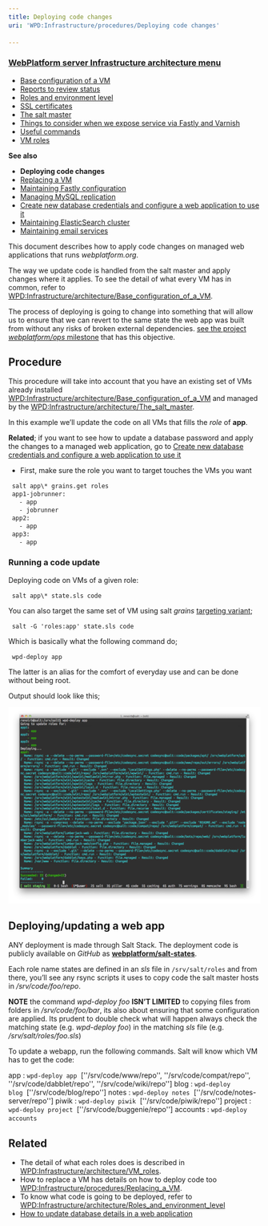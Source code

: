```yaml
---
title: Deploying code changes
uri: 'WPD:Infrastructure/procedures/Deploying code changes'

---
```

### [WebPlatform server Infrastructure architecture menu](/WPD:Infrastructure/architecture)

-   [Base configuration of a VM](/WPD:Infrastructure/architecture/Base_configuration_of_a_VM)
-   [Reports to review status](/WPD:Infrastructure/architecture/Reports_to_review_status)
-   [Roles and environment level](/WPD:Infrastructure/architecture/Roles_and_environment_level)
-   [SSL certificates](/WPD:Infrastructure/architecture/SSL_certificates)
-   [The salt master](/WPD:Infrastructure/architecture/The_salt_master)
-   [Things to consider when we expose service via Fastly and Varnish](/WPD:Infrastructure/architecture/Things_to_consider_when_we_expose_service_via_Fastly_and_Varnish)
-   [Useful commands](/WPD:Infrastructure/architecture/Useful_commands)
-   [VM roles](/WPD:Infrastructure/architecture/VM_roles)

**See also**

-   **Deploying code changes**
-   [Replacing a VM](/WPD:Infrastructure/procedures/Replacing_a_VM)
-   [Maintaining Fastly configuration](/WPD:Infrastructure/procedures/Maintaining_Varnish_or_Fastly_configuration)
-   [Managing MySQL replication](/WPD:Infrastructure/procedures/Managing_MySQL_replication)
-   [Create new database credentials and configure a web application to use it](/WPD:Infrastructure/procedures/Create_new_database_credentials_configure_a_web_application_to_use_it)
-   [Maintaining ElasticSearch cluster](/WPD:Infrastructure/procedures/Maintaining_ElasticSearch_cluster)
-   [Maintaining email services](/WPD:Infrastructure/procedures/Maintaining_email_services)

This document describes how to apply code changes on managed web applications that runs *webplatform.org*.

The way we update code is handled from the salt master and apply changes where it applies. To see the detail of what every VM has in common, refer to [WPD:Infrastructure/architecture/Base\_configuration\_of\_a\_VM](/WPD:Infrastructure/architecture/Base_configuration_of_a_VM).

The process of deploying is going to change into something that will allow us to ensure that we can revert to the same state the web app was built from without any risks of broken external dependencies. [see the project *webplatform/ops* milestone](https://github.com/webplatform/ops/issues?milestone=1) that has this objective.

## Procedure

This procedure will take into account that you have an existing set of VMs already installed [WPD:Infrastructure/architecture/Base\_configuration\_of\_a\_VM](/WPD:Infrastructure/architecture/Base_configuration_of_a_VM) and managed by the [WPD:Infrastructure/architecture/The\_salt\_master](/WPD:Infrastructure/architecture/The_salt_master).

In this example we’ll update the code on all VMs that fills the *role* of **app**.

**Related**; if you want to see how to update a database password and apply the changes to a managed web application, go to [Create new database credentials and configure a web application to use it](/WPD:Infrastructure/procedures/Create_new_database_credentials_configure_a_web_application_to_use_it)

-   First, make sure the role you want to target touches the VMs you want

<!-- -->

     salt app\* grains.get roles
     app1-jobrunner:
       - app
       - jobrunner
     app2:
       - app
     app3:
       - app

### Running a code update

Deploying code on VMs of a given role:

     salt app\* state.sls code

You can also target the same set of VM using salt *grains* [targeting variant](http://docs.saltstack.com/en/latest/topics/targeting/grains.html);

     salt -G 'roles:app' state.sls code

Which is basically what the following command do;

     wpd-deploy app

The latter is an alias for the comfort of everyday use and can be done without being root.

Output should look like this;

![Running wpd-deploy.png](/assets/public/0/0d/Running_wpd-deploy.png)

## Deploying/updating a web app

ANY deployment is made through Salt Stack. The deployment code is publicly available on *GitHub* as [**webplatform/salt-states**](https://github.com/webplatform/salt-states).

Each role name states are defined in an *sls* file in `/srv/salt/roles` and from there, you’ll see any rsync scripts it uses to copy code the salt master hosts in */srv/code/foo/repo*.

**NOTE** the command *wpd-deploy foo* **ISN’T LIMITED** to copying files from folders in */srv/code/foo/bar*, its also about ensuring that some configuration are applied. Its prudent to double check what will happen always check the matching state (e.g. *wpd-deploy foo*) in the matching *sls* file (e.g. */srv/salt/roles/foo.sls*)

To update a webapp, run the following commands. Salt will know which VM has to get the code:

app
:   `wpd-deploy app`  [''/srv/code/www/repo'', ''/srv/code/compat/repo'', ''/srv/code/dabblet/repo'', ''/srv/code/wiki/repo'']
blog
:   `wpd-deploy blog`  [''/srv/code/blog/repo'']
notes
:   `wpd-deploy notes`  [''/srv/code/notes-server/repo'']
piwik
:   `wpd-deploy piwik`  [''/srv/code/piwik/repo'']
project
:   `wpd-deploy project`  [''/srv/code/buggenie/repo'']
accounts
:   `wpd-deploy accounts`

## Related

-   The detail of what each roles does is described in [WPD:Infrastructure/architecture/VM\_roles](/WPD:Infrastructure/architecture/VM_roles).
-   How to replace a VM has details on how to deploy code too [WPD:Infrastructure/procedures/Replacing\_a\_VM](/WPD:Infrastructure/procedures/Replacing_a_VM).
-   To know what code is going to be deployed, refer to [WPD:Infrastructure/architecture/Roles\_and\_environment\_level](/WPD:Infrastructure/architecture/Roles_and_environment_level)
-   [How to update database details in a web application](/WPD:Infrastructure/architecture/Useful_commands#Create_a_database.2C_a_user.2C_set_new_privileges_and_update_a_web_application)
